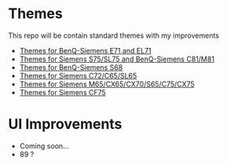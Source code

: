 # Themes
This repo will be contain standard themes with my improvements
- [Themes for BenQ-Siemens E71 and EL71](https://github.com/siemens-mobile-hacks/UI-Themes/blob/main/NSG_240x320.md)
- [Themes for Siemens S75/SL75 and BenQ-Siemens C81/M81](https://github.com/siemens-mobile-hacks/UI-Themes/blob/main/NSG_132x176.md)
- [Themes for BenQ-Siemens S68](https://github.com/siemens-mobile-hacks/UI-Themes/blob/main/NSG_S68.md)
- [Themes for Siemens C72/C65/SL65](https://github.com/siemens-mobile-hacks/UI-Themes/blob/main/SG_128x128.md)
- [Themes for Siemens M65/CX65/CX70/S65/C75/CX75](https://github.com/siemens-mobile-hacks/UI-Themes/blob/main/SG_132x176.md)
- [Themes for Siemens CF75](https://github.com/siemens-mobile-hacks/UI-Themes/blob/main/SG_CF75.md)
# UI Improvements
- Coming soon...
- 89 ?
